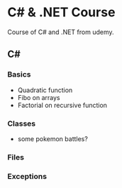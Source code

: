 # C# & .NET Course
Course of C# and .NET from udemy.

## C#
### Basics
- Quadratic function
- Fibo on arrays
- Factorial on recursive function
### Classes
- some pokemon battles?
### Files
### Exceptions
